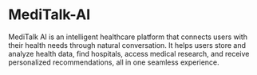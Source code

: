 # MediTalk-AI
MediTalk AI is an intelligent healthcare platform that connects users with their health needs through natural conversation. It helps users store and analyze health data, find hospitals, access medical research, and receive personalized recommendations, all in one seamless experience.

